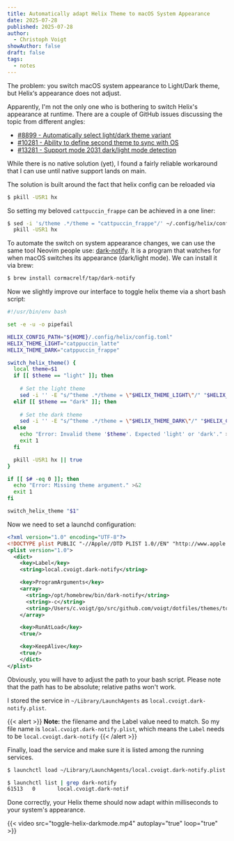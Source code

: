```yaml
---
title: Automatically adapt Helix Theme to macOS System Appearance
date: 2025-07-28
published: 2025-07-28
author:
  - Christoph Voigt
showAuthor: false
draft: false
tags:
  - notes
---
```

The problem: you switch macOS system appearance to Light/Dark theme, but Helix‘s appearance does not adjust.

Apparently, I'm not the only one who is bothering to switch Helix's appearance at runtime. There are a couple of GitHub issues discussing the topic from different angles:

- [#8899 - Automatically select light/dark theme variant](https://github.com/helix-editor/helix/issues/8899)
- [#10281 - Ability to define second theme to sync with OS](https://github.com/helix-editor/helix/discussions/10281#discussioncomment-11246639)
- [#13281 - Support mode 2031 dark/light mode detection](https://github.com/helix-editor/helix/issues/13281)

While there is no native solution (yet), I found a fairly reliable workaround that I can use until native support lands on main.

The solution is built around the fact that helix config can be reloaded via

```bash
$ pkill -USR1 hx
```

So setting my beloved `cattpuccin_frappe` can be achieved in a one liner:

```bash
$ sed -i 's/theme .*/theme = "cattpuccin_frappe"/' ~/.config/helix/config.toml && \
  pkill -USR1 hx
```

To automate the switch on system appearance changes, we can use the same tool Neovim people use: [dark-notify](https://github.com/cormacrelf/dark-notify). It is a program that watches for when macOS switches its appearance (dark/light mode). We can install it via brew:

```bash
$ brew install cormacrelf/tap/dark-notify
```

Now we slightly improve our interface to toggle helix theme via a short bash script:

```bash
#!/usr/bin/env bash

set -e -u -o pipefail

HELIX_CONFIG_PATH="${HOME}/.config/helix/config.toml"
HELIX_THEME_LIGHT="catppuccin_latte"
HELIX_THEME_DARK="catppuccin_frappe"

switch_helix_theme() {
  local theme=$1
  if [[ $theme == "light" ]]; then
    
    # Set the light theme
    sed -i '' -E "s/^theme .*/theme = \"$HELIX_THEME_LIGHT\"/" "$HELIX_CONFIG_PATH"
  elif [[ $theme == "dark" ]]; then
      
    # Set the dark theme
    sed -i '' -E "s/^theme .*/theme = \"$HELIX_THEME_DARK\"/" "$HELIX_CONFIG_PATH"
  else
    echo "Error: Invalid theme '$theme'. Expected 'light' or 'dark'." >&2
    exit 1
  fi

  pkill -USR1 hx || true
}

if [[ $# -eq 0 ]]; then
  echo "Error: Missing theme argument." >&2
  exit 1
fi

switch_helix_theme "$1"
```

Now we need to set a launchd configuration:

```xml
<?xml version="1.0" encoding="UTF-8"?>
<!DOCTYPE plist PUBLIC "-//Apple//DTD PLIST 1.0//EN" "http://www.apple.com/DTDs/PropertyList-1.0.dtd">
<plist version="1.0">
  <dict>
    <key>Label</key>
    <string>local.cvoigt.dark-notify</string>

    <key>ProgramArguments</key>
    <array>
      <string>/opt/homebrew/bin/dark-notify</string>
      <string>-c</string>
      <string>/Users/c.voigt/go/src/github.com/voigt/dotfiles/themes/toggle_system_appearance.sh</string>
    </array>

    <key>RunAtLoad</key>
    <true/>

    <key>KeepAlive</key>
    <true/>
 	</dict>
</plist>

```

Obviously, you will have to adjust the path to your bash script. Please note that the path has to be absolute; relative paths won't work.

I stored the service in `~/Library/LaunchAgents` as `local.cvoigt.dark-notify.plist`.


{{< alert >}}
**Note:** the filename and the Label value need to match. So my file name is `local.cvoigt.dark-notify.plist`, which means the `Label` needs to be `local.cvoigt.dark-notify`
{{< /alert >}}

Finally, load the service and make sure it is listed among the running services.

```bash
$ launchctl load ~/Library/LaunchAgents/local.cvoigt.dark-notify.plist

$ launchctl list | grep dark-notify
61513   0       local.cvoigt.dark-notif
```

Done correctly, your Helix theme should now adapt within milliseconds to your system's appearance.

{{< video src="toggle-helix-darkmode.mp4" autoplay="true" loop="true" >}}